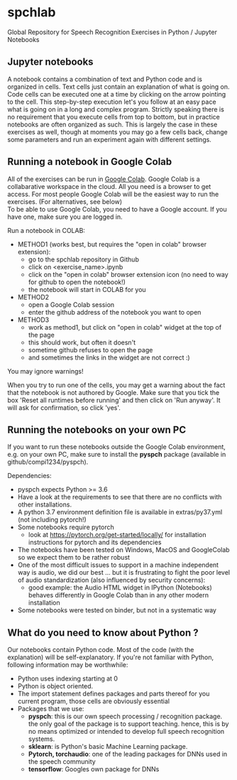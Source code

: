 # spchlab
Global Repository for Speech Recognition Exercises in Python / Jupyter Notebooks

## Jupyter notebooks
A notebook contains a combination of text and Python code and is organized in cells. Text cells just contain an explanation of what is going on. Code cells can be executed one at a time by clicking on the arrow pointing to the cell. This step-by-step execution let's you follow at an easy pace what is going on in a long and complex program. Strictly speaking there is no requirement that you execute cells from top to bottom, but in practice notebooks are often organized as such.  This is largely the case in these exercises as well, though at moments you may go a few cells back, change some parameters and run an experiment again with different settings.



## Running a notebook in Google Colab

All of the exercises can be run in [Google Colab](https://colab.research.google.com/).
Google Colab is a collabarative workspace in the cloud.   All you need is a browser to get access.  For most people Google Colab will be the easiest way to run the exercises.  (For alternatives, see below)   
To be able to use Google Colab, you need to have a Google account. If you have one, make sure you are logged in.

Run a notebook in COLAB:
* METHOD1 (works best, but requires the "open in colab" browser extension):
  - go to the spchlab repository in Github
  - click on <exercise_name>.ipynb
  - click on the "open in colab" browser extension icon  (no need to way for github to open the notebook!)
  - the notebook will start in COLAB for you
* METHOD2
  - open a Google Colab session
  - enter the github address of the notebook you want to open
* METHOD3
   - work as method1, but click on "open in colab" widget at the top of the page
   - this should work, but often it doesn't
    + sometime github refuses to open the page
    + and sometimes the links in the widget are not correct :)

You may ignore warnings!

When you try to run one of the cells, you may get a warning about the fact that the notebook is not authored by Google. Make sure that you tick the box 'Reset all runtimes before running' and then click on 'Run anyway'. It will ask for confirmation, so click 'yes'.

## Running the notebooks on your own PC

If you want to run these notebooks outside the Google Colab environment, e.g. on your own PC,  make sure to install the **pyspch** package (available in github/compi1234/pyspch).  

Dependencies:
+ pyspch expects Python >= 3.6
+ Have a look at the requirements to see that there are no conflicts with other installations.
+ A python 3.7 environment definition file is available in extras/py37.yml  (not including pytorch!)
+ Some notebooks require pytorch
    - look at https://pytorch.org/get-started/locally/  for installation instructions for pytorch and its dependencies
+ The notebooks have been tested on Windows, MacOS and GoogleColab so we expect them to be rather robust
+ One of the most difficult issues to support in a machine independent way is audio, we did our best ... but it is frustrating to fight the poor level of audio standardization (also influenced by security concerns):
  - good example: the Audio HTML widget in IPython (Notebooks) behaves differently in Google Colab than in any other modern installation
+ Some notebooks were tested on binder, but not in a systematic way


## What do you need to know about Python ?

Our notebooks contain Python code. Most of the code (with the explanation) will be self-explanatory. If you're not familiar with Python, following information may be worthwhile:

* Python uses indexing starting at 0
* Python is object oriented.
* The import statement defines packages and parts thereof for you current program, those cells are obviously essential
* Packages that we use:
  + **pyspch**: this is our own speech processing / recognition package.  the only goal of the package is to support teaching.  hence, this is by no means optimized or intended to develop full speech recognition systems.
  + **sklearn**: is Python's basic Machine Learning package.
  + **Pytorch, torchaudio**: one of the leading packages for DNNs used in the speech community
  + **tensorflow**: Googles own package for DNNs
